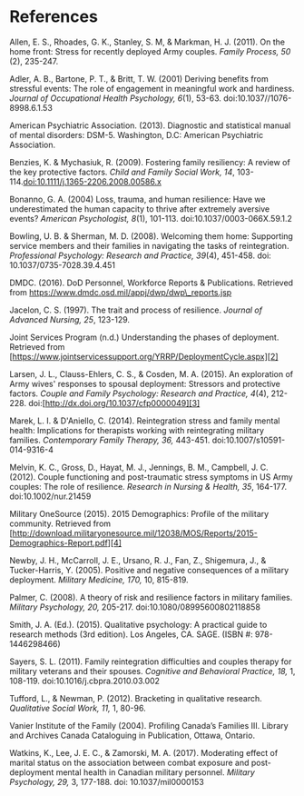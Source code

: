 # References
Allen, E. S., Rhoades, G. K., Stanley, S. M, & Markman, H. J. (2011). On the home front: Stress for recently deployed Army couples. *Family Process, 50* (2), 235-247.  

Adler, A. B., Bartone, P. T., & Britt, T. W. (2001) Deriving benefits from stressful events: The role of engagement in meaningful work and hardiness. *Journal of Occupational Health Psychology, 6*(1), 53-63. doi:10.1037//1076-8998.6.1.53

American Psychiatric Association. (2013). Diagnostic and statistical manual of mental disorders: DSM-5. Washington, D.C: American Psychiatric Association.

Benzies, K. & Mychasiuk, R. (2009). Fostering family resiliency: A review of the key protective factors. *Child and Family Social Work, 14*, 103-114.[doi:10.1111/j.1365-2206.2008.00586.x][1]

Bonanno, G. A. (2004) Loss, trauma, and human resilience: Have we underestimated the human capacity to thrive after extremely aversive events? *American Psychologist, 8*(1), 101-113. doi:10.1037/0003-066X.59.1.2

Bowling, U. B. & Sherman, M. D. (2008). Welcoming them home: Supporting service members and their families in navigating the tasks of reintegration. *Professional Psychology: Research and Practice, 39*(4), 451-458. doi: 10.1037/0735-7028.39.4.451

DMDC. (2016). DoD Personnel, Workforce Reports & Publications. Retrieved from https://www.dmdc.osd.mil/appj/dwp/dwp\_reports.jsp

Jacelon, C. S. (1997). The trait and process of resilience. *Journal of Advanced Nursing, 25*, 123-129. 

Joint Services Program (n.d.) Understanding the phases of deployment. Retrieved from [https://www.jointservicessupport.org/YRRP/DeploymentCycle.aspx][2]

Larsen, J. L., Clauss-Ehlers, C. S., & Cosden, M. A. (2015). An exploration of Army wives' responses to spousal deployment:  Stressors and protective factors. *Couple and Family Psychology: Research and Practice, 4*(4), 212-228. doi:[http://dx.doi.org/10.1037/cfp0000049][3]

Marek, L. I. & D'Aniello, C. (2014). Reintegration stress and family mental health: Implications for therapists working with reintegrating military families. *Contemporary Family Therapy, 36,* 443-451. doi:10.1007/s10591-014-9316-4

Melvin, K. C., Gross, D., Hayat, M. J., Jennings, B. M., Campbell, J. C. (2012). Couple functioning and post-traumatic stress symptoms in US Army couples: The role of resilience. *Research in Nursing & Health, 35*, 164-177. doi:10.1002/nur.21459

Military OneSource (2015). 2015 Demographics: Profile of the military community. Retrieved from [http://download.militaryonesource.mil/12038/MOS/Reports/2015-Demographics-Report.pdf][4]

Newby, J. H., McCarroll, J. E., Ursano, R. J., Fan, Z., Shigemura, J., & Tucker-Harris, Y. (2005). Positive and negative consequences of a military deployment. *Military Medicine, 170,* 10, 815-819.

Palmer, C. (2008). A theory of risk and resilience factors in military families. *Military Psychology, 20,* 205-217. doi:10.1080/08995600802118858

Smith, J. A. (Ed.). (2015). Qualitative psychology: A practical guide to research methods (3rd edition). Los Angeles, CA. SAGE. (ISBN #: 978-1446298466)

Sayers, S. L. (2011). Family reintegration difficulties and couples therapy for military veterans and their spouses. *Cognitive and Behavioral Practice, 18,* 1, 108-119. doi:10.1016/j.cbpra.2010.03.002

Tufford, L., & Newman, P. (2012). Bracketing in qualitative research. *Qualitative Social Work, 11,* 1, 80-96.

Vanier Institute of the Family (2004). Profiling Canada’s Families III. Library and Archives Canada Cataloguing in Publication, Ottawa, Ontario.

Watkins, K., Lee, J. E. C., & Zamorski, M. A. (2017). Moderating effect of marital status on the association between combat exposure and post-deployment mental health in Canadian military personnel. *Military Psychology, 29,* 3, 177-188. doi: 10.1037/mil0000153

[1]:	doi:10.1111/j.1365-2206.2008.00586.x
[2]:	https://www.jointservicessupport.org/YRRP/DeploymentCycle.aspx
[3]:	http://dx.doi.org/10.1037/cfp0000049
[4]:	http://download.militaryonesource.mil/12038/MOS/Reports/2015-Demographics-Report.pdf
